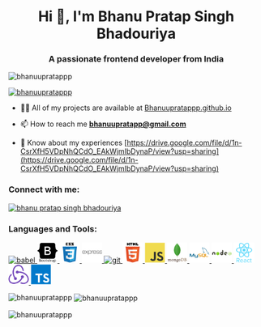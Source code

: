 <h1 align="center">Hi 👋, I'm Bhanu Pratap Singh Bhadouriya</h1>
<h3 align="center">A passionate frontend developer from India</h3>

<p align="left"> <img src="https://komarev.com/ghpvc/?username=bhanuupratappp&label=Profile%20views&color=0e75b6&style=flat" alt="bhanuupratappp" /> </p>

<p align="left"> <a href="https://github.com/ryo-ma/github-profile-trophy"><img src="https://github-profile-trophy.vercel.app/?username=bhanuupratappp" alt="bhanuupratappp" /></a> </p>

- 👨‍💻 All of my projects are available at [Bhanuupratappp.github.io](Bhanuupratappp.github.io)

- 📫 How to reach me **bhanuupratapp@gmail.com**

- 📄 Know about my experiences [https://drive.google.com/file/d/1n-CsrXfH5VDpNhQCdO_EAkWjmIbDynaP/view?usp=sharing](https://drive.google.com/file/d/1n-CsrXfH5VDpNhQCdO_EAkWjmIbDynaP/view?usp=sharing)

<h3 align="left">Connect with me:</h3>
<p align="left">
<a href="https://linkedin.com/in/bhanu pratap singh bhadouriya" target="blank"><img align="center" src="https://raw.githubusercontent.com/rahuldkjain/github-profile-readme-generator/master/src/images/icons/Social/linked-in-alt.svg" alt="bhanu pratap singh bhadouriya" height="30" width="40" /></a>
</p>

<h3 align="left">Languages and Tools:</h3>
<p align="left"> <a href="https://babeljs.io/" target="_blank" rel="noreferrer"> <img src="https://www.vectorlogo.zone/logos/babeljs/babeljs-icon.svg" alt="babel" width="40" height="40"/> </a> <a href="https://getbootstrap.com" target="_blank" rel="noreferrer"> <img src="https://raw.githubusercontent.com/devicons/devicon/master/icons/bootstrap/bootstrap-plain-wordmark.svg" alt="bootstrap" width="40" height="40"/> </a> <a href="https://www.w3schools.com/css/" target="_blank" rel="noreferrer"> <img src="https://raw.githubusercontent.com/devicons/devicon/master/icons/css3/css3-original-wordmark.svg" alt="css3" width="40" height="40"/> </a> <a href="https://expressjs.com" target="_blank" rel="noreferrer"> <img src="https://raw.githubusercontent.com/devicons/devicon/master/icons/express/express-original-wordmark.svg" alt="express" width="40" height="40"/> </a> <a href="https://git-scm.com/" target="_blank" rel="noreferrer"> <img src="https://www.vectorlogo.zone/logos/git-scm/git-scm-icon.svg" alt="git" width="40" height="40"/> </a> <a href="https://www.w3.org/html/" target="_blank" rel="noreferrer"> <img src="https://raw.githubusercontent.com/devicons/devicon/master/icons/html5/html5-original-wordmark.svg" alt="html5" width="40" height="40"/> </a> <a href="https://developer.mozilla.org/en-US/docs/Web/JavaScript" target="_blank" rel="noreferrer"> <img src="https://raw.githubusercontent.com/devicons/devicon/master/icons/javascript/javascript-original.svg" alt="javascript" width="40" height="40"/> </a> <a href="https://www.mongodb.com/" target="_blank" rel="noreferrer"> <img src="https://raw.githubusercontent.com/devicons/devicon/master/icons/mongodb/mongodb-original-wordmark.svg" alt="mongodb" width="40" height="40"/> </a> <a href="https://www.mysql.com/" target="_blank" rel="noreferrer"> <img src="https://raw.githubusercontent.com/devicons/devicon/master/icons/mysql/mysql-original-wordmark.svg" alt="mysql" width="40" height="40"/> </a> <a href="https://nodejs.org" target="_blank" rel="noreferrer"> <img src="https://raw.githubusercontent.com/devicons/devicon/master/icons/nodejs/nodejs-original-wordmark.svg" alt="nodejs" width="40" height="40"/> </a> <a href="https://reactjs.org/" target="_blank" rel="noreferrer"> <img src="https://raw.githubusercontent.com/devicons/devicon/master/icons/react/react-original-wordmark.svg" alt="react" width="40" height="40"/> </a> <a href="https://redux.js.org" target="_blank" rel="noreferrer"> <img src="https://raw.githubusercontent.com/devicons/devicon/master/icons/redux/redux-original.svg" alt="redux" width="40" height="40"/> </a> <a href="https://www.typescriptlang.org/" target="_blank" rel="noreferrer"> <img src="https://raw.githubusercontent.com/devicons/devicon/master/icons/typescript/typescript-original.svg" alt="typescript" width="40" height="40"/> </a> </p>

<p><img align="left" src="https://github-readme-stats.vercel.app/api/top-langs?username=bhanuupratappp&show_icons=true&locale=en&layout=compact" alt="bhanuupratappp" /></p>

<p>&nbsp;<img align="center" src="https://github-readme-stats.vercel.app/api?username=bhanuupratappp&show_icons=true&locale=en" alt="bhanuupratappp" /></p>

<p><img align="center" src="https://github-readme-streak-stats.herokuapp.com/?user=bhanuupratappp&" alt="bhanuupratappp" /></p>
